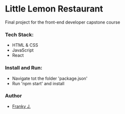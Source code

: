 # Little Lemon Restaurant
Final project for the front-end developer capstone course

### Tech Stack:
- HTML & CSS
- JavaScript
- React

### Install and Run:
- Navigate tot the folder 'package.json'
- Run 'npm start' and install

### Author
- [Franky J.](https://github.com/oFRNK/Peer-graded-Assignment-Booking-a-table-on-the-Little-Lemon-website)
